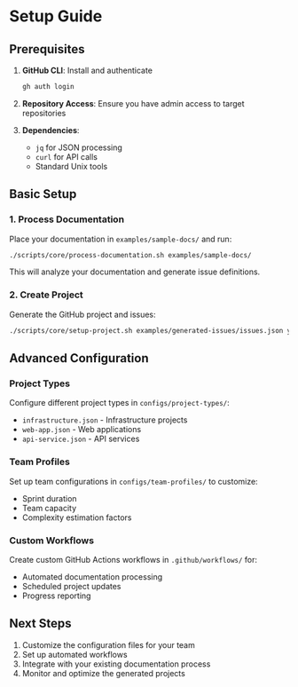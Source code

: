# Setup Guide

## Prerequisites

1. **GitHub CLI**: Install and authenticate
   ```bash
   gh auth login
   ```

2. **Repository Access**: Ensure you have admin access to target repositories

3. **Dependencies**: 
   - `jq` for JSON processing
   - `curl` for API calls
   - Standard Unix tools

## Basic Setup

### 1. Process Documentation

Place your documentation in `examples/sample-docs/` and run:

```bash
./scripts/core/process-documentation.sh examples/sample-docs/
```

This will analyze your documentation and generate issue definitions.

### 2. Create Project

Generate the GitHub project and issues:

```bash
./scripts/core/setup-project.sh examples/generated-issues/issues.json your-org your-repo
```

## Advanced Configuration

### Project Types

Configure different project types in `configs/project-types/`:
- `infrastructure.json` - Infrastructure projects
- `web-app.json` - Web applications  
- `api-service.json` - API services

### Team Profiles

Set up team configurations in `configs/team-profiles/` to customize:
- Sprint duration
- Team capacity
- Complexity estimation factors

### Custom Workflows

Create custom GitHub Actions workflows in `.github/workflows/` for:
- Automated documentation processing
- Scheduled project updates
- Progress reporting

## Next Steps

1. Customize the configuration files for your team
2. Set up automated workflows
3. Integrate with your existing documentation process
4. Monitor and optimize the generated projects
